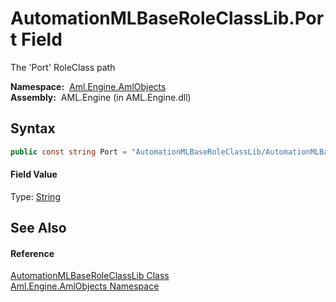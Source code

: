 AutomationMLBaseRoleClassLib.Port Field
=======================================
The 'Port' RoleClass path

  **Namespace:**  [Aml.Engine.AmlObjects][1]  
  **Assembly:**  AML.Engine (in AML.Engine.dll)

Syntax
------

```csharp
public const string Port = "AutomationMLBaseRoleClassLib/AutomationMLBaseRole/Port"
```

#### Field Value
Type: [String][2]

See Also
--------

#### Reference
[AutomationMLBaseRoleClassLib Class][3]  
[Aml.Engine.AmlObjects Namespace][1]  

[1]: ../README.md
[2]: https://docs.microsoft.com/dotnet/api/system.string
[3]: README.md
[4]: https://www.automationml.org
[5]: ../../icons/logoShade.png